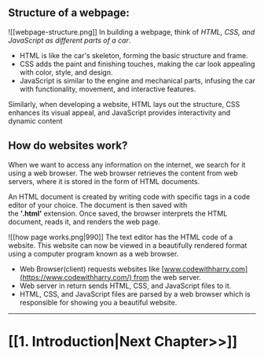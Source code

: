 ## Structure of a webpage:

<!---Thanks Harry sir for this one.-->
![[webpage-structure.png]]
In building a webpage, think of _HTML, CSS, and JavaScript as different parts of a car_. 
- HTML is like the car's skeleton, forming the basic structure and frame. 
- CSS adds the paint and finishing touches, making the car look appealing with color, style, and design. 
- JavaScript is similar to the engine and mechanical parts, infusing the car with functionality, movement, and interactive features. 

Similarly, when developing a website, HTML lays out the structure, CSS enhances its visual appeal, and JavaScript provides interactivity and dynamic content


## How do websites work?

When we want to access any information on the internet, we search for it using a web browser. The web browser retrieves the content from web servers, where it is stored in the form of HTML documents.

An HTML document is created by writing code with specific tags in a code editor of your choice. The document is then saved with the **'.html'** extension. Once saved, the browser interprets the HTML document, reads it, and renders the web page.

![[how page works.png|990]]
The text editor has the HTML code of a website. This website can now be viewed in a beautifully rendered format using a computer program known as a web browser.

- Web Browser(client) requests websites like [www.codewithharry.com](https://www.codewithharry.com/) from the web server.
- Web server in return sends HTML, CSS, and JavaScript files to it.
- HTML, CSS, and JavaScript files are parsed by a web browser which is responsible for showing you a beautiful website.

---

# [[1. Introduction|Next Chapter>>]]